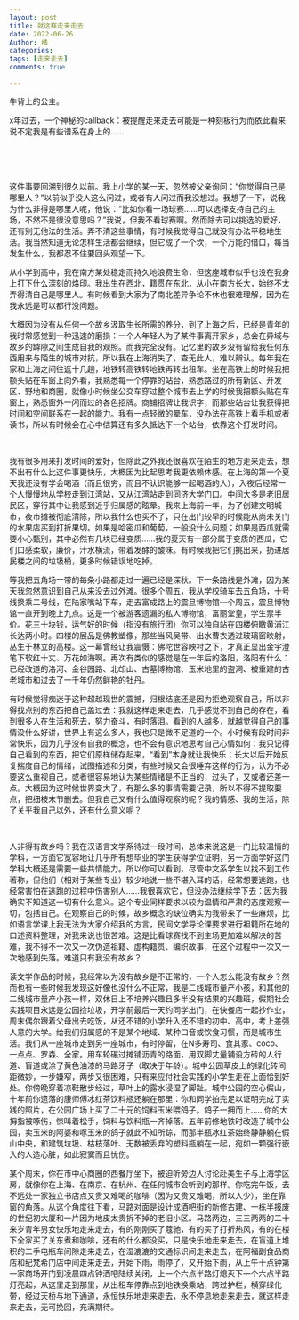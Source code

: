 ```yaml
---
layout: post
title: 就这样走来走去
date: 2022-06-26
Author: 橘
categories: 
tags: [走来走去]
comments: true

---
```




牛背上的公主。



x年过去，一个神秘的callback：被提醒走来走去可能是一种刻板行为而依此看来说不定我是有些谱系在身上的……



<br>

<br>

<br>

这件事要回溯到很久以前。我上小学的某一天，忽然被父亲询问：“你觉得自己是哪里人？”以前似乎没人这么问过，或者有人问过而我没想过。我想了一下，说我为什么非得是哪里人呢，他说：“比如你看一场球赛……可以选择支持自己的主场，不然不是很没意思吗？”我说，但我不看球赛啊。然而除去可以挑选的爱好，还有别无他法的生活。弄不清这些事情，有时候我觉得自己就没有办法平稳地生活。我当然知道无论怎样生活都会继续，但它成了一个坎，一个万能的借口，每当发生什么，我都忍不住要回头观望一下。

从小学到高中，我在南方某处稳定而持久地浪费生命，但这座城市似乎也没在我身上打下什么深刻的烙印。我出生在西北，籍贯在东北，从小在南方长大，始终不太弄得清自己是哪里人。有时候看到大家为了南北差异争论不休也很难理解，因为在我永远是可以都行没问题。

大概因为没有从任何一个故乡汲取生长所需的养分，到了上海之后，已经是青年的我时常感觉到一种迅速的磨损：一个人年轻人为了某件事离开家乡，总会在异域与故乡的罅隙之间生成自我的观照。而我完全没有。记忆里的故乡没有留给我任何东西用来与陌生的城市对抗，所以我在上海消失了，查无此人，难以辨认。每年我在家和上海之间往返十几趟，地铁转高铁转地铁再转出租车。坐在高铁上的时候我把额头贴在车窗上向外看，我熟悉每一个停靠的站台，熟悉路过的所有新区、开发区、野地和商圈，就像小时候坐公交车穿过整个城市去上学的时候我把额头贴在车窗上，熟悉窗外一闪而过的各色招牌。商铺招牌让我识字，而那些站台让我获得把时间和空间联系在一起的能力。我有一点轻微的晕车，没办法在高铁上看手机或者读书，所以有时候会在心中估算还有多久抵达下一个站台，依靠这个打发时间。

<br>

我有很多用来打发时间的爱好，但除此之外我还很喜欢在陌生的地方走来走去，想不出有什么比这件事更快乐，大概因为比起思考我更依赖体感。在上海的第一个夏天我还没有学会喝酒（而且很穷，而且不认识能够一起喝酒的人），入夜后经常一个人慢慢地从学校走到江湾站，又从江湾站走到同济大学门口。中间大多是老旧居民区，穿行其中让我感到近乎归属感的眩晕。我来上海前一年，为了创建文明城市，夜市摊被彻底清除，所以我什么也买不了，只在出门较早的时候能从尚未关门的水果店买到打折果切。如果是哈密瓜和葡萄，一般没什么问题；如果是西瓜就需要小心甄别，其中必然有几块已经变质……我的夏天有一部分属于变质的西瓜，它们口感柔软，廉价，汁水横流，带着发酵的酸味。有时候我把它们挑出来，扔进居民楼之间的垃圾桶，更多时候错误地吃掉。

等我把五角场一带的每条小路都走过一遍已经是深秋。下一条路线是外滩，因为某天我忽然意识到自己从来没去过外滩。很多个周五，我从学校骑车去五角场，十号线换乘二号线，在陆家嘴站下车，走去富成路上的震旦博物馆—个周五，震旦博物馆一直开到晚上九点。这是一个被游客遗漏的私人博物馆，富丽堂皇，学生票半价。花三十块钱，运气好的时候（指没有旅行团）你可以独自站在四楼俯瞰黄浦江长达两小时。四楼的展品是佛教塑像，那些当风吴带、出水曹衣透过玻璃窗映射，丛生于林立的高楼。这一幕曾经让我震慑：佛陀世容映衬之下，才真正显出金宇澄笔下软红十丈、万花如海啊。再次有类似的感觉是在一年后的洛阳，洛阳有什么：已经改道的洛河、金谷园路、北邙山、古墓博物馆、玉米地里的盗洞、被重建的古老城市和过去了一千年仍然鲜艳的牡丹。

有时候觉得痴迷于这种超越现世的震撼，归根结底还是因为拒绝观察自己，所以非得找点别的东西把自己盖过去：我就这样走来走去，几乎感觉不到自己的存在，看到很多人在生活和死去，努力奋斗，有时落泪。看到的人越多，就越觉得自己的事情没什么好讲，世界上有这么多人，我也只是微不足道的一个。小时候有段时间非常快乐，因为几乎没有自我的概念，也不会有意识地思考自己心情如何：我只记得自己看到的东西，把它们原样储存起来，“看到”本身就让我快乐；长大以后开始反复揣度自己的情绪，试图描述和分类，有些时候又会很唾弃这样的行为，认为不必要这么重视自己，或者很容易地认为某些情绪是不正当的，过头了，又或者还差一点。大概因为这时候世界变大了，有那么多的事情需要记录，所以不得不提取要点，把细枝末节删去。但我自己又有什么值得观察的呢？我的情感、我的生活，除了关乎我自己以外，还有什么意义呢？

<br>

人非得有故乡吗？我在汉语言文学系待过一段时间，总体来说这是一门比较温情的学科，一方面它宽容地让几乎所有想毕业的学生获得学位证明，另一方面学好这门学科大概还是需要一些共情能力。所以你可以看到，尽管中文系学生以找不到工作著称，但他们（相对于某些专业）较少地说一些不堪入耳的话，经常想要逃跑，也经常害怕在逃跑的过程中伤害别人……我很喜欢它，但没办法继续学下去：因为我确实不知道这一切有什么意义。这个专业同样要求以较为温情和严肃的态度观察一切，包括自己。在观察自己的时候，故乡概念的缺位确实为我带来了一些麻烦，比如语言学课上我无法为大家介绍我的方言，民间文学导论课要求进行祖籍所在地的口述资料整理，对我来说也很苦难。这是比看球赛找不到主场更加难以解决的苦难，我不得不一次又一次伪造祖籍、虚构籍贯、编织故事，在这个过程中一次又一次地感到失落。难道只有我没有故乡？

读文学作品的时候，我经常以为没有故乡是不正常的，一个人怎么能没有故乡？然而也有一些时候我发现这好像也没什么不正常，我是二线城市量产小孩，和其他的二线城市量产小孩一样，双休日上不培养兴趣且多半没有结果的兴趣班，假期社会实践项目永远是公园捡垃圾，开学前最后一天约同学出门，在快餐店一起抄作业，周末偶尔跟着父母出去吃饭，从还不错的小学升入还不错的初中、高中，考上差强人意的大学。给我们归属感的不是某个地域、某种口音或饮食习惯，而是城市生活。我们从一座城市走到另一座城市，有时停留，在N多寿司、食其家、coco、一点点、罗森、全家。用车轮碾过摊铺沥青的路面，用双脚丈量铺设方砖的人行道、盲道或涂了黄色油漆的马路牙子（取决于年龄）。城中公园草皮上的绿化砖间距微妙，一步嫌窄，两步又很困难，只有来应付社会实践的小学生走在上面恰到好处。你傍晚穿着凉鞋散步经过，草叶上的露水浸湿了脚趾。城中公园的空心假山，十年前你遗落的康师傅冰红茶饮料瓶还躺在那里：你和同学拍完足以证明完成了实践的照片，在公园广场上买了二十元的饲料玉米喂鸽子。鸽子一拥而上……你的大拇指被啄伤，惊叫着松手，饲料与饮料瓶一齐掉落。五年前修地铁时改造了城中公园，卖玉米的阿婆和啄玉米的鸽子就此不知所踪，而那半瓶冰红茶始终静静躺在假山中央，和建筑垃圾、枯枝落叶、无数被丢弃的塑料瓶躺在一起，宛如一颗强行嵌入的人造心脏，如此寂寞而且忧伤。

某个周末，你在市中心商圈的西餐厅坐下，被迫听旁边人讨论赴美生子与上海学区房，就像你在上海、在南京、在杭州、在任何城市会听到的那样。你吃完午饭，去不远处一家独立书店点又贵又难喝的咖啡（因为又贵又难喝，所以人少），坐在靠窗的角落。从这个角度往下看，马路对面是设计成酒吧街的新修古建、一栋半报废的世纪初大厦和一片因为地皮太贵拆不掉的老旧小区。马路两边，三三两两的二十来岁青年男女快乐地走来走去，有的刚刚买了蔻驰，有的买了打折热风，有的在楼下全家买了关东煮和咖啡，还有的什么都没买，只是快乐地走来走去，在盲道上堆积的二手电瓶车间隙走来走去，在湿漉漉的交通标识间走来走去，在阿福副食品商店和纪梵希门店中间走来走去，开始下雨，雨停了，又开始下雨，从上午十点钟第一家商场开门到凌晨四点钟酒吧陆续关闭，上一个六点半路灯熄灭下一个六点半路灯亮起，从这里走到那里，从出租车停靠点到地铁换乘站，跨过护栏，横穿绿化带，经过天桥与地下通道，永恒快乐地走来走去，永不停息地走来走去，就这样走来走去，无可挽回，充满期待。